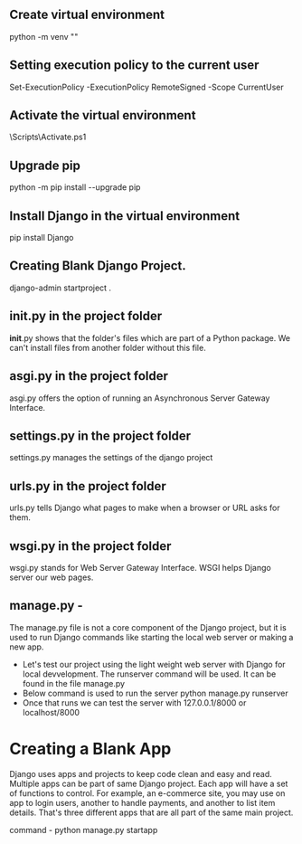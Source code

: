 ## Create virtual environment
python -m  venv "<virtual environment name>"

## Setting execution policy to the current user
Set-ExecutionPolicy -ExecutionPolicy RemoteSigned -Scope CurrentUser

## Activate the virtual environment
<virtual environment name>\Scripts\Activate.ps1

## Upgrade pip
python -m pip install --upgrade pip

## Install Django in the virtual environment
pip install Django

## Creating Blank Django Project. 
django-admin startproject <project name> . 

## __init__.py in the project folder
__init__.py shows that the folder's files which are part of a Python package. We can't install files from another folder without this file.

## asgi.py in the project folder
asgi.py offers the option of running an Asynchronous Server Gateway Interface.

## settings.py in the project folder
settings.py manages the settings of the django project

## urls.py in the project folder
urls.py tells Django what pages to make when a browser or URL asks for them.

## wsgi.py in the project folder
wsgi.py stands for Web Server Gateway Interface. WSGI helps Django server our web pages.

## manage.py - 
The manage.py file is not a core component of the Django project, but it is used to run Django commands like starting the local web server or making a new app.
- Let's test our project using the light weight web server with Django for local devvelopment. The runserver command will be used. It can be found in the file manage.py
- Below command is used to run the server 
python manage.py runserver
- Once that runs we can test the server with 127.0.0.1/8000  or localhost/8000

# Creating a Blank App
Django uses apps and projects to keep code clean and easy and read. Multiple apps can be part of same Django project.
Each app will have a set of functions to control. For example, an e-commerce site, you may use on app to login users, another to handle payments, and another to list item details. That's three different apps that are all part of the same main project.

command - python manage.py startapp <app name>


